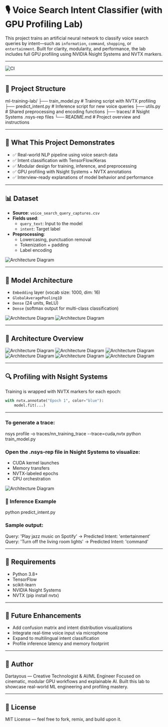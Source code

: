 # 🎙️ Voice Search Intent Classifier (with GPU Profiling Lab)

This project trains an artificial neural network to classify voice search queries by intent—such as `information`, `command`, `shopping`, or `entertainment`. Built for clarity, modularity, and performance, the lab includes full GPU profiling using NVIDIA Nsight Systems and NVTX markers.

---

![CI](https://github.com/dartayous/ml-training-lab/actions/workflows/ci.yml/badge.svg)

---

## 🚀 Project Structure

ml-training-lab/ 
├── train_model.py    # Training script with NVTX profiling 
├── predict_intent.py # Inference script for new voice queries 
├── utils.py          # Shared preprocessing and encoding functions 
├── traces/           # Nsight Systems .nsys-rep files 
└── README.md         # Project overview and instructions


---

## 🧠 What This Project Demonstrates

- ✅ Real-world NLP pipeline using voice search data
- ✅ Intent classification with TensorFlow/Keras
- ✅ Modular design for training, inference, and preprocessing
- ✅ GPU profiling with Nsight Systems + NVTX annotations
- ✅ Interview-ready explanations of model behavior and performance

---

## 📊 Dataset

- **Source**: `voice_search_query_captures.csv`
- **Fields used**:
  - `query_text`: Input to the model
  - `intent`: Target label
- **Preprocessing**:
  - Lowercasing, punctuation removal
  - Tokenization + padding
  - Label encoding

![Architecture Diagram](assets/Original_Data_Analyzed.png)

---

## 🧪 Model Architecture

- `Embedding` layer (vocab size: 1000, dim: 16)
- `GlobalAveragePooling1D`
- `Dense` (24 units, ReLU)
- `Dense` (softmax output for multi-class classification)

![Architecture Diagram](assets/Trained_Model.png)
![Architecture Diagram](assets/Tested_Model.png)

---

## 🧭 Architecture Overview

![Architecture Diagram](assets/scene_1_architecture.png)
![Architecture Diagram](assets/scene_2_architecture.png)
![Architecture Diagram](assets/scene_3_architecture.png)
![Architecture Diagram](assets/scene_4_architecture.png)
![Architecture Diagram](assets/scene_5_architecture.png)
![Architecture Diagram](assets/scene_6_architecture.png)

--- 

## 🔍 Profiling with Nsight Systems

Training is wrapped with NVTX markers for each epoch:

```python
with nvtx.annotate("Epoch 1", color="blue"):
    model.fit(...)
```
---

### To generate a trace:
nsys profile -o traces/nn_training_trace --trace=cuda,nvtx python train_model.py


### Open the .nsys-rep file in Nsight Systems to visualize:
* CUDA kernel launches
* Memory transfers
* NVTX-labeled epochs
* CPU orchestration

![Architecture Diagram](assets/NVIDIA_Nsight_NLP_Interpretation_Training_Data.png)


### 🔮 Inference Example
python predict_intent.py

### Sample output:
Query: 'Play jazz music on Spotify' → Predicted Intent: 'entertainment'
Query: 'Turn off the living room lights' → Predicted Intent: 'command'

---

## 🧰 Requirements
* Python 3.8+
* TensorFlow
* scikit-learn
* NVIDIA Nsight Systems
* NVTX (pip install nvtx)

---

## 🎯 Future Enhancements
* Add confusion matrix and intent distribution visualizations
* Integrate real-time voice input via microphone
* Expand to multilingual intent classification
* Profile inference latency and memory footprint

---

## 🧠 Author
Dartayous — Creative Technologist & AI/ML Engineer 
Focused on cinematic, modular GPU workflows and explainable AI. 
Built this lab to showcase real-world ML engineering and profiling mastery.

---

## 📎 License
MIT License — feel free to fork, remix, and build upon it.